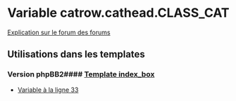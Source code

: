 # Variable catrow.cathead.CLASS_CAT
[Explication sur le forum des forums](http://forum.forumactif.com/t294113-listing-des-variables#catrow.cathead.CLASS_CAT)
## Utilisations dans les templates
### Version phpBB2#### [Template index_box](subsilver/index_box.md)
* [Variable à la ligne 33](../subsilver/index_box.tpl#L33)